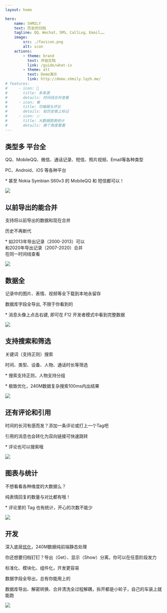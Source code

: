 ```yaml
---
layout: home

hero:
    name: SHMILY
    text: 历史的归档
    tagline: QQ、Wechat、SMS、CallLog、Email……
    image:
        src: ./favicon.png
        alt: icon
    actions:
        - theme: brand
          text: 开始文档
          link: /guide/what-is
        - theme: alt
          text: Demo演示
          link: http://demo.shmily.lqzh.me/
# features:
#     - icon: 🎯
#       title: 多来源
#       details: 时间线合并查看
#     - icon: 🛠️
#       title: 可编辑与评论
#       details: 给历史做上标记
#     - icon: 📈
#       title: 大数据图表统计
#       details: 换个角度看看
---
```


<style>
.VPHome {
    background: radial-gradient(transparent,rgba(0,0,0,.3)),url(./assets/bg.jpg);
    background-attachment: fixed;
    background-size: cover;
}
</style>

<style scoped lang="sass">
#features
    margin: 0 auto
    max-width: 1000px
    background: rgba(255,255,255,0.7)
    padding: 0 20px
    box-sizing: content-box
    border-radius: 10px
    box-shadow: 0 2px 12px 0 rgba(0, 0, 0, 0.1)
    .row
        justify-content: center
        display: flex
        padding: 20px 0
        border-bottom: 1px solid #aaa
        &:nth-child(even)
            flex-direction: row-reverse
            .info
                text-align: right
        &:last-child
            border-bottom: none
        .info
            flex: 1 1 auto
            display: flex
            align-items: center
            .title
                font-weight: bold
                font-size: 18px
            .content
                margin-bottom: 20px
                width: 100%
                p
                    font-size: 16px
                    margin: 10px 0
                .tips
                    font-size: 12px
                    color: #333
                    font-style: italic
                a
                    color: rgb(52, 81, 178)
                    text-decoration: underline
                    padding: 0 5px
                    font-weight: bold
                    font-style: italic
        .cover
            flex: 0 0 auto
            img
                display: inline-block
                width: 100%

@media (max-width: 960px)
    #features
        .row
            flex-direction: column !important
            .info, .cover
                text-align: center !important
                padding: 0 !important
</style>

<div id="features">
    <div class="row">
        <div class="info">
            <div class="content">
                <h2 class="title">类型多 平台全</h2>
                <div>
                    <p>QQ、MobileQQ、微信、通话记录、短信、照片视频、Email等各种类型</p>
                    <P>PC、Android、iOS 等各种平台</P>
                    <p class="tips">* 甚至 Nokia Symbian S60v3 的 MobileQQ 和 短信都可以！</p>
                </div>
            </div>
        </div>
        <div class="cover">
            <img src="./assets/f1.png" style=" max-width: 240px;" />
        </div>
    </div>
    <div class="row">
        <div class="info">
            <div class="content">
                <h2 class="title">以前导出的能合并</h2>
                <div>
                    <p>支持将以前导出的数据和现在合并</p>
                    <p>历史不再断代</p>
                    <p class="tips">* 如2013年导出记录（2000-2013）可以<br />和2020年导出记录（2007-2020）合并<br />在同一时间线查看</p>
                </div>
            </div>
        </div>
        <div class="cover">
            <img src="./assets/f2.png" style="max-width: 500px;" />
        </div>
    </div>
      <div class="row">
        <div class="info">
            <div class="content">
                <h2 class="title">数据全</h2>
                <div>
                    <p>记录中的图片、表情、视频等全下载到本地永留存</p>
                    <p>数据库字段全导出, 不限于你看到的</p>
                    <p class="tips">* 消息头像上点击右键, 即可在 F12 开发者模式中看到完整数据</p>
                </div>
            </div>
        </div>
        <div class="cover">
            <img src="./assets/f7.jpg" style="max-width: 400px;" />
        </div>
    </div>
    <div class="row">
        <div class="info">
            <div class="content">
                <h2 class="title">支持搜索和筛选</h2>
                <div>
                    <p>关键词（支持正则）搜索</p>
                    <P>时间、类型、设备、人物、通话时长等筛选</P>
                    <p class="tips">* 搜索支持正则，人物支持分组</p>
                    <p class="tips">* 极致优化，240M数据复杂搜索100ms内出结果</p>
                </div>
            </div>
        </div>
        <div class="cover">
            <img src="./assets/f3.png" style=" max-width: 600px;" />
        </div>
    </div>
    <div class="row">
        <div class="info">
            <div class="content">
                <h2 class="title">还有评论和引用</h2>
                <div>
                    <p>时间的长河有感而发？添加一条评论或打上一个Tag吧</p>
                    <p>引用的消息也会转化为双向链接可快速跳转</p>
                    <p class="tips">* 评论也可以搜索哦</p>
                </div>
            </div>
        </div>
        <div class="cover">
            <img src="./assets/f4.png" style="max-width: 500px;" />
        </div>
    </div>
    <div class="row">
        <div class="info">
            <div class="content">
                <h2 class="title">图表与统计</h2>
                <div>
                    <p>不想看看各种维度的大数据么？</p>
                    <P>纯表情回复的数量与对比都有哦！</P>
                    <p class="tips">* 评论里的 Tag 也有统计，开心的次数不能少</p>
                </div>
            </div>
        </div>
        <div class="cover">
            <img src="./assets/f5.png" style=" max-width: 600px;" />
        </div>
    </div>
    <div class="row">
        <div class="info">
            <div class="content">
                <h2 class="title">开发</h2>
                <div>
                    <p>深入底层<a href="https://github.com/lqzhgood/Shmily-Show/blob/main/docs/Q_A.md" target="_blank">优化</a>，240M数据纯前端静态处理</p>
                    <p>你还想要归档钉钉？导出（Get）、显示（Show）分离，你可以在任意阶段发力</p>
                    <p>标准化、模块化、组件化，开发更容易</p>
                    <p>数据字段全导出，总有你能用上的</p>
                    <p>数据库导出、解密转换、合并清洗全过程解耦，拆开都是小轮子，自己的车装上就能跑</p>
                </div>
            </div>
        </div>
        <div class="cover">
            <img src="./assets/f6.jpg" style="max-width: 300px;" />
        </div>
    </div>
</div>
